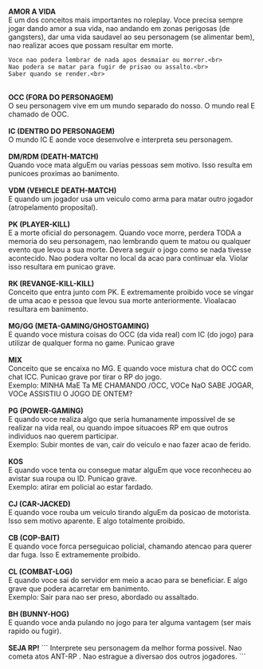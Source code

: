<b>AMOR A VIDA</b><br>
E um dos conceitos mais importantes no roleplay. Voce precisa sempre jogar dando amor a sua vida, nao andando em zonas perigosas (de gangsters), dar uma vida saudavel ao seu personagem (se alimentar bem), nao realizar acoes que possam resultar em morte.
```
Voce nao podera lembrar de nada apos desmaiar ou morrer.<br>
Nao podera se matar para fugir de prisao ou assalto.<br>
Saber quando se render.<br>
```
<br>
<b>OCC (FORA DO PERSONAGEM)</b><br>
O seu personagem vive em um mundo separado do nosso. O mundo real E chamado de OOC.<br>
<br>
<b>IC (DENTRO DO PERSONAGEM)</b><br>
O mundo IC E aonde voce desenvolve e interpreta seu personagem.<br>
<br>
<b>DM/RDM (DEATH-MATCH)</b><br>
Quando voce mata alguEm ou varias pessoas sem motivo. Isso resulta em punicoes proximas ao banimento.<br>
<br>
<b>VDM (VEHICLE DEATH-MATCH)</b><br>
E quando um jogador usa um veiculo como arma para matar outro jogador (atropelamento proposital).<br>
<br>
<b>PK (PLAYER-KILL)</b><br>
E a morte oficial do personagem. Quando voce morre, perdera TODA a memoria do seu personagem, nao lembrando quem te matou ou qualquer evento que levou a sua morte. Devera seguir o jogo como se nada tivesse acontecido. Nao podera voltar no local da acao para continuar ela. Violar isso resultara em punicao grave.<br>
<br>
<b>RK (REVANGE-KILL-KILL)</b><br>
Conceito que entra junto com PK. E extremamente proibido voce se vingar de uma acao e pessoa que levou sua morte anteriormente. Vioalacao resultara em banimento.<br>
<br>
<b>MG/GG (META-GAMING/GHOSTGAMING)</b><br>
E quando voce mistura coisas do OCC (da vida real) com IC (do jogo) para utilizar de qualquer forma no game. Punicao grave<br>
<br>
<b>MIX</b><br>
Conceito que se encaixa no MG. E quando voce mistura chat do OCC com chat ICC. Punicao grave por tirar o RP do jogo.<br>
Exemplo: MINHA MaE Ta ME CHAMANDO /OCC, VOCe NaO SABE JOGAR, VOCe ASSISTIU O JOGO DE ONTEM?<br>
<br>
<b>PG (POWER-GAMING)</b><br>
E quando voce realiza algo que seria humanamente impossivel de se realizar na vida real, ou quando impoe situacoes RP em que outros individuos nao querem participar.<br>
Exemplo: Subir montes de van, cair do veiculo e nao fazer acao de ferido.<br>
<br>
<b>KOS</b><br>
E quando voce tenta ou consegue matar alguEm que voce reconheceu ao avistar sua roupa ou ID. Punicao grave.<br>
Exemplo: atirar em policial ao estar fardado.<br>
<br>
<b>CJ (CAR-JACKED)</b><br>
E quando voce rouba um veiculo tirando alguEm da posicao de motorista. Isso sem motivo aparente. E algo totalmente proibido.<br>
<br>
<b>CB (COP-BAIT)</b><br>
E quando voce forca perseguicao policial, chamando atencao para querer dar fuga. Isso E extramemente proibido.<br>
<br>
<b>CL (COMBAT-LOG)</b><br>
E quando voce sai do servidor em meio a acao para se beneficiar. E algo grave que podera acarretar em banimento.<br>
Exemplo: Sair para nao ser preso, abordado ou assaltado.<br>
<br>
<b>BH (BUNNY-HOG)</b><br>
E quando voce anda pulando no jogo para ter alguma vantagem (ser mais rapido ou fugir).<br>
<br>
<b>SEJA RP!</b>
```
Interprete seu personagem da melhor forma possivel.
Nao cometa atos ANT-RP .
Nao estrague a diversao dos outros jogadores.
```
